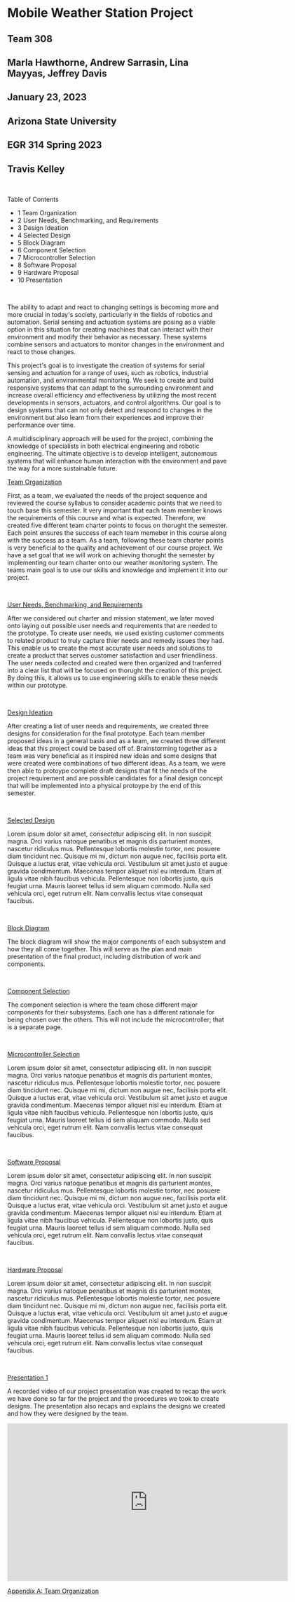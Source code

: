 
# Mobile Weather Station Project
## Team 308
## Marla Hawthorne, Andrew Sarrasin, Lina Mayyas, Jeffrey Davis
## January 23, 2023
## Arizona State University
## EGR 314 Spring 2023
## Travis Kelley

<br>
<div>
<p >Table of Contents</p>
<ul>
  <li><a>1 Team Organization</a></li>
<li><a>2 User Needs, Benchmarking, and Requirements</a></li>
<li><a>3 Design Ideation</a></li>
<li><a>4 Selected Design</a></li>
<li><a>5 Block Diagram</a></li>
<li><a>6 Component Selection</a></li>
<li><a>7 Microcontroller Selection</a></li>
<li><a>8 Software Proposal</a></li>
<li><a>9 Hardware Proposal</a></li>
<li><a>10 Presentation</a></li>
</ul>
</div>
<br>

  The ability to adapt and react to changing settings is becoming more and more crucial in today's society, particularly in the fields of robotics and automation. Serial sensing and actuation systems are posing as a viable option in this situation for creating machines that can interact with their environment and modify their behavior as necessary. These systems combine sensors and actuators to monitor changes in the environment and react to those changes.

  This project's goal is to investigate the creation of systems for serial sensing and actuation for a range of uses, such as robotics, industrial automation, and environmental monitoring. We seek to create and build responsive systems that can adapt to the surrounding environment and increase overall efficiency and effectiveness by utilizing the most recent developments in sensors, actuators, and control algorithms. Our goal is to design systems that can not only detect and respond to changes in the environment but also learn from their experiences and improve their performance over time.

  A multidisciplinary approach will be used for the project, combining the knowledge of specialists in both electrical engineering and robotic engineering. The ultimate objective is to develop intelligent, autonomous systems that will enhance human interaction with the environment and pave the way for a more sustainable future.




[Team Organization](TeamOrganization.md)

First, as a team, we evaluated the needs of the project sequence and reviewed the course syllabus to consider academic points that we need to touch base this semester. It very important that each team member knows the requirements of this course and what is expected. Therefore, we created five different team charter points to focus on thorught the semester. Each point ensures the success of each team memeber in this course along with the success as a team. As a team, following these team charter points is very beneficial to the quality and achievement of our course project. We have a set goal that we will work on achieving thorught the semester by implementing our team charter onto our weather monitoring system. The teams main goal is to use our skills and knowledge and implement it into our project. 

<br>
 
[User Needs, Benchmarking, and Requirements](UserNeeds.md)

After we considered out charter and mission statement, we later moved onto laying out possible user needs and requirements that are needed to the prototype. To create user needs, we used existing customer comments to related product to truly capture thier needs and remedy issues they had. This enable us to create the most accurate user needs and solutions to create a product that serves customer satisfaction and user friendliness. The user needs collected and created were then organized and tranferred into a clear list that will be focused on thorught the creation of this project. By doing this, it allows us to use engineering skills to enable these needs within our prototype. 

<br> 

[Design Ideation](DesignIdeation.md)

After creating a list of user needs and requirements, we created three designs for consideration for the final prototype. Each team member proposed ideas in a general basis and as a team, we created three different ideas that this project could be based off of. Brainstorming together as a team was very beneficial as it inspired new ideas and some designs that were created were combinations of two different ideas. As a team, we were then able to protoype complete draft designs that fit the needs of the project requirement and are possible candidates for a final design concept that will be implemented into a physical protoype by the end of this semester. 

<br>

[Selected Design](SelectedDesign.md)

Lorem ipsum dolor sit amet, consectetur adipiscing elit. In non suscipit magna. Orci varius natoque penatibus et magnis dis parturient montes, nascetur ridiculus mus. Pellentesque lobortis molestie tortor, nec posuere diam tincidunt nec. Quisque mi mi, dictum non augue nec, facilisis porta elit. Quisque a luctus erat, vitae vehicula orci. Vestibulum sit amet justo et augue gravida condimentum. Maecenas tempor aliquet nisl eu interdum. Etiam at ligula vitae nibh faucibus vehicula. Pellentesque non lobortis justo, quis feugiat urna. Mauris laoreet tellus id sem aliquam commodo. Nulla sed vehicula orci, eget rutrum elit. Nam convallis lectus vitae consequat faucibus. 

<br>

[Block Diagram](BlockDiagram.md)

The block diagram will show the major components of each subsystem and how they all come together. This will serve as the plan and main presentation of the final product, including distribution of work and components.  

<br>

[Component Selection](ComponentSelection.md)

The component selection is where the team chose different major components for their subsystems. Each one has a different rationale for being chosen over the others. This will not include the microcontroller; that is a separate page. 

<br>

[Microcontroller Selection](MicrocontrollerSelection.md)

Lorem ipsum dolor sit amet, consectetur adipiscing elit. In non suscipit magna. Orci varius natoque penatibus et magnis dis parturient montes, nascetur ridiculus mus. Pellentesque lobortis molestie tortor, nec posuere diam tincidunt nec. Quisque mi mi, dictum non augue nec, facilisis porta elit. Quisque a luctus erat, vitae vehicula orci. Vestibulum sit amet justo et augue gravida condimentum. Maecenas tempor aliquet nisl eu interdum. Etiam at ligula vitae nibh faucibus vehicula. Pellentesque non lobortis justo, quis feugiat urna. Mauris laoreet tellus id sem aliquam commodo. Nulla sed vehicula orci, eget rutrum elit. Nam convallis lectus vitae consequat faucibus. 

<br>

[Software Proposal](SoftwareProposal.md)

Lorem ipsum dolor sit amet, consectetur adipiscing elit. In non suscipit magna. Orci varius natoque penatibus et magnis dis parturient montes, nascetur ridiculus mus. Pellentesque lobortis molestie tortor, nec posuere diam tincidunt nec. Quisque mi mi, dictum non augue nec, facilisis porta elit. Quisque a luctus erat, vitae vehicula orci. Vestibulum sit amet justo et augue gravida condimentum. Maecenas tempor aliquet nisl eu interdum. Etiam at ligula vitae nibh faucibus vehicula. Pellentesque non lobortis justo, quis feugiat urna. Mauris laoreet tellus id sem aliquam commodo. Nulla sed vehicula orci, eget rutrum elit. Nam convallis lectus vitae consequat faucibus. 

<br>

[Hardware Proposal](HardwareProposal.md)

Lorem ipsum dolor sit amet, consectetur adipiscing elit. In non suscipit magna. Orci varius natoque penatibus et magnis dis parturient montes, nascetur ridiculus mus. Pellentesque lobortis molestie tortor, nec posuere diam tincidunt nec. Quisque mi mi, dictum non augue nec, facilisis porta elit. Quisque a luctus erat, vitae vehicula orci. Vestibulum sit amet justo et augue gravida condimentum. Maecenas tempor aliquet nisl eu interdum. Etiam at ligula vitae nibh faucibus vehicula. Pellentesque non lobortis justo, quis feugiat urna. Mauris laoreet tellus id sem aliquam commodo. Nulla sed vehicula orci, eget rutrum elit. Nam convallis lectus vitae consequat faucibus. 

<br>


[Presentation 1](Presentation1.md)

A recorded video of our project presentation was created to recap the work we have done so far for the project and the procedures we took to create designs. The presentation also recaps and explains the designs we created and how they were designed by the team. 
<br>
<iframe width="640" height="360" src="https://www.youtube.com/embed/FvTgKpSFzp8" title="EGR 314 Checkpoint 1 Team 308" frameborder="0" allow="accelerometer; autoplay; clipboard-write; encrypted-media; gyroscope; picture-in-picture; web-share" allowfullscreen></iframe>
<br>

[Appendix A: Team Organization](Appendix.md)
